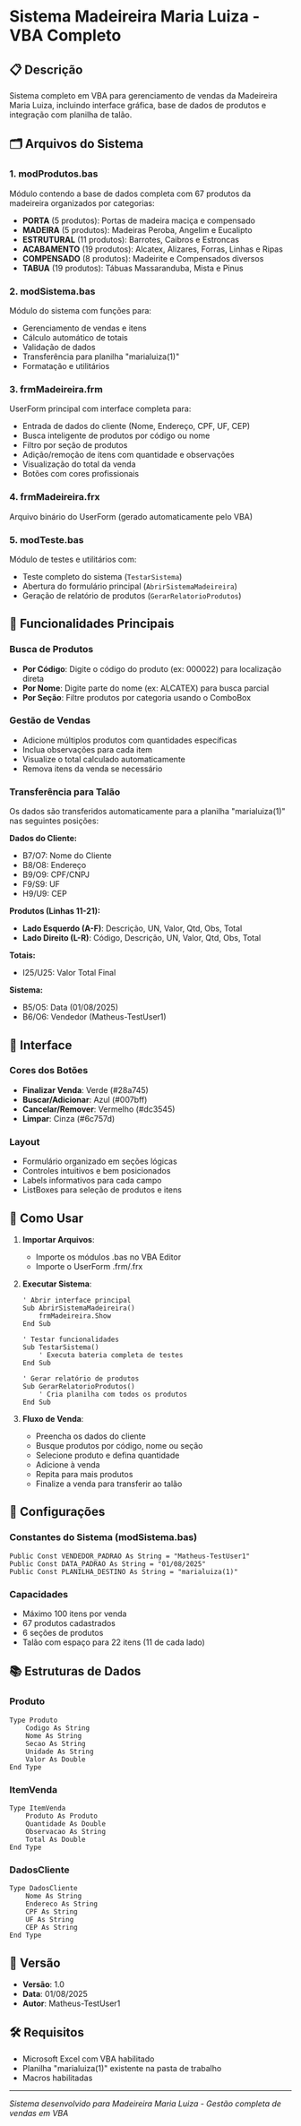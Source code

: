 # Sistema Madeireira Maria Luiza - VBA Completo

## 📋 Descrição
Sistema completo em VBA para gerenciamento de vendas da Madeireira Maria Luiza, incluindo interface gráfica, base de dados de produtos e integração com planilha de talão.

## 🗂️ Arquivos do Sistema

### 1. **modProdutos.bas**
Módulo contendo a base de dados completa com 67 produtos da madeireira organizados por categorias:
- **PORTA** (5 produtos): Portas de madeira maciça e compensado
- **MADEIRA** (5 produtos): Madeiras Peroba, Angelim e Eucalipto
- **ESTRUTURAL** (11 produtos): Barrotes, Caibros e Estroncas
- **ACABAMENTO** (19 produtos): Alcatex, Alizares, Forras, Linhas e Ripas
- **COMPENSADO** (8 produtos): Madeirite e Compensados diversos
- **TABUA** (19 produtos): Tábuas Massaranduba, Mista e Pinus

### 2. **modSistema.bas**
Módulo do sistema com funções para:
- Gerenciamento de vendas e itens
- Cálculo automático de totais
- Validação de dados
- Transferência para planilha "marialuiza(1)"
- Formatação e utilitários

### 3. **frmMadeireira.frm**
UserForm principal com interface completa para:
- Entrada de dados do cliente (Nome, Endereço, CPF, UF, CEP)
- Busca inteligente de produtos por código ou nome
- Filtro por seção de produtos
- Adição/remoção de itens com quantidade e observações
- Visualização do total da venda
- Botões com cores profissionais

### 4. **frmMadeireira.frx**
Arquivo binário do UserForm (gerado automaticamente pelo VBA)

### 5. **modTeste.bas**
Módulo de testes e utilitários com:
- Teste completo do sistema (`TestarSistema`)
- Abertura do formulário principal (`AbrirSistemaMadeireira`)  
- Geração de relatório de produtos (`GerarRelatorioProdutos`)

## 🎯 Funcionalidades Principais

### Busca de Produtos
- **Por Código**: Digite o código do produto (ex: 000022) para localização direta
- **Por Nome**: Digite parte do nome (ex: ALCATEX) para busca parcial
- **Por Seção**: Filtre produtos por categoria usando o ComboBox

### Gestão de Vendas
- Adicione múltiplos produtos com quantidades específicas
- Inclua observações para cada item
- Visualize o total calculado automaticamente
- Remova itens da venda se necessário

### Transferência para Talão
Os dados são transferidos automaticamente para a planilha "marialuiza(1)" nas seguintes posições:

**Dados do Cliente:**
- B7/O7: Nome do Cliente
- B8/O8: Endereço
- B9/O9: CPF/CNPJ
- F9/S9: UF
- H9/U9: CEP

**Produtos (Linhas 11-21):**
- **Lado Esquerdo (A-F)**: Descrição, UN, Valor, Qtd, Obs, Total
- **Lado Direito (L-R)**: Código, Descrição, UN, Valor, Qtd, Obs, Total

**Totais:**
- I25/U25: Valor Total Final

**Sistema:**
- B5/O5: Data (01/08/2025)
- B6/O6: Vendedor (Matheus-TestUser1)

## 🎨 Interface

### Cores dos Botões
- **Finalizar Venda**: Verde (#28a745)
- **Buscar/Adicionar**: Azul (#007bff)
- **Cancelar/Remover**: Vermelho (#dc3545)
- **Limpar**: Cinza (#6c757d)

### Layout
- Formulário organizado em seções lógicas
- Controles intuitivos e bem posicionados
- Labels informativos para cada campo
- ListBoxes para seleção de produtos e itens

## 🚀 Como Usar

1. **Importar Arquivos**: 
   - Importe os módulos .bas no VBA Editor
   - Importe o UserForm .frm/.frx

2. **Executar Sistema**:
   ```vba
   ' Abrir interface principal
   Sub AbrirSistemaMadeireira()
       frmMadeireira.Show
   End Sub
   
   ' Testar funcionalidades
   Sub TestarSistema()
       ' Executa bateria completa de testes
   End Sub
   
   ' Gerar relatório de produtos
   Sub GerarRelatorioProdutos()
       ' Cria planilha com todos os produtos
   End Sub
   ```

3. **Fluxo de Venda**:
   - Preencha os dados do cliente
   - Busque produtos por código, nome ou seção
   - Selecione produto e defina quantidade
   - Adicione à venda
   - Repita para mais produtos
   - Finalize a venda para transferir ao talão

## 🔧 Configurações

### Constantes do Sistema (modSistema.bas)
```vba
Public Const VENDEDOR_PADRAO As String = "Matheus-TestUser1"
Public Const DATA_PADRAO As String = "01/08/2025"
Public Const PLANILHA_DESTINO As String = "marialuiza(1)"
```

### Capacidades
- Máximo 100 itens por venda
- 67 produtos cadastrados
- 6 seções de produtos
- Talão com espaço para 22 itens (11 de cada lado)

## 📚 Estruturas de Dados

### Produto
```vba
Type Produto
    Codigo As String
    Nome As String
    Secao As String
    Unidade As String
    Valor As Double
End Type
```

### ItemVenda
```vba
Type ItemVenda
    Produto As Produto
    Quantidade As Double
    Observacao As String
    Total As Double
End Type
```

### DadosCliente
```vba
Type DadosCliente
    Nome As String
    Endereco As String
    CPF As String
    UF As String
    CEP As String
End Type
```

## 📄 Versão
- **Versão**: 1.0
- **Data**: 01/08/2025
- **Autor**: Matheus-TestUser1

## 🛠️ Requisitos
- Microsoft Excel com VBA habilitado
- Planilha "marialuiza(1)" existente na pasta de trabalho
- Macros habilitadas

---
*Sistema desenvolvido para Madeireira Maria Luiza - Gestão completa de vendas em VBA*